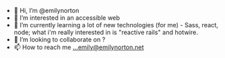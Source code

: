- 👋 Hi, I’m @emilynorton
- 👀 I’m interested in an accessible web
- 🌱 I’m currently learning a lot of new technologies (for me) - Sass, react, node;  what i'm really interested in is "reactive rails" and hotwire.
- 💞️ I’m looking to collaborate on ?
- 📫 How to reach me ...emily@emilynorton.net

<!---
emilynorton/emilynorton is a ✨ special ✨ repository because its `README.md` (this file) appears on your GitHub profile.
You can click the Preview link to take a look at your changes.
--->
